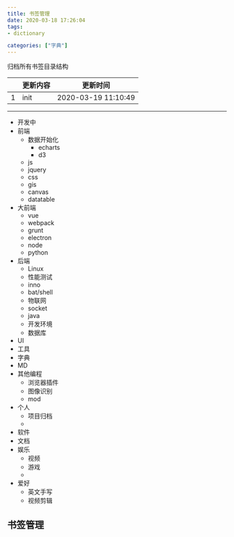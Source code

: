 ```yaml
---
title: 书签管理
date: 2020-03-18 17:26:04
tags:
- dictionary

categories: ["字典"]
---
```


归档所有书签目录结构

|	|更新内容	|更新时间				|
|--	|--			|--						|
|1	|init		|2020-03-19 11:10:49	|

--------
- 开发中
- 前端
	* 数据开始化
		+ echarts
		+ d3
	* js
	* jquery
	* css
	* gis
	* canvas
	* datatable
- 大前端
	* vue
	* webpack
	* grunt
	* electron
	* node
	* python
- 后端
	* Linux
	* 性能测试
	* inno
	* bat/shell
	* 物联网
	* socket
	* java
	* 开发环境
	* 数据库
- UI 
- 工具
- 字典
- MD
- 其他编程
	* 浏览器插件
	* 图像识别
	* mod
- 个人
	- 项目归档
	- 
- 软件
- 文档 
- 娱乐
	* 视频
	* 游戏
	* 
- 爱好
	* 英文手写
	* 视频剪辑

## 书签管理